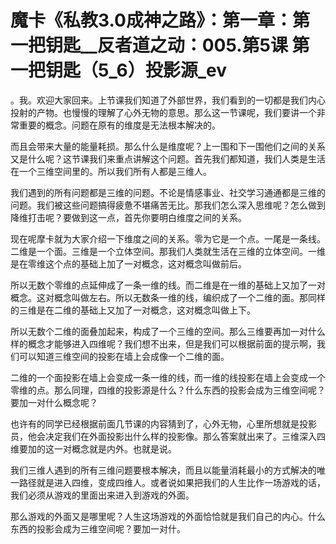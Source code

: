 # 魔卡《私教3.0成神之路》：第一章：第一把钥匙__反者道之动：005.第5课 第一把钥匙（5_6）投影源_ev

。我。欢迎大家回来。上节课我们知道了外部世界，我们看到的一切都是我们内心投射的产物。也慢慢的理解了心外无物的意思。那么这一节课呢，我们要讲一个非常重要的概念。问题在原有的维度是无法根本解决的。

而且会带来大量的能量耗损。那么什么是维度呢？上一围和下一围他们之间的关系又是什么呢？这节课我们来重点讲解这个问题。首先我们都知道，我们人类是生活在一个三维空间里的。所以我们所有人都是三维人。

我们遇到的所有问题都是三维的问题。不论是情感事业、社交学习通通都是三维的问题。我们被这些问题搞得疲惫不堪痛苦无比。那我们怎么深入思维呢？怎么做到降维打击呢？要做到这一点，首先你要明白维度之间的关系。

现在呢摩卡就为大家介绍一下维度之间的关系。零为它是一个点。一尾是一条线。二维是一个面。三维是一个立体空间。那我们人类就生活在三维的立体空间。一维是在零维这个点的基础上加了一对概念，这对概念叫做前后。

所以无数个零维的点延伸成了一条一维的线。而二维是在一维的基础上又加了一对概念。这对概念叫做左右。所以无数条一维的线，编织成了一个二维的面。那同样的三维是在二维的基础上又加了一对概念，这对概念叫做上下。

所以无数个二维的面叠加起来，构成了一个三维的空间。那么三维要再加一对什么样的概念才能够进入四维呢？我们想不出来，但是我们可以根据前面的提示啊，我们可以知道三维空间的投影在墙上会成像一个二维的面。

二维的一个面投影在墙上会变成一条一维的线，而一维的线投影在墙上会变成一个零维的点。那么同理，四维的投影源是什么？什么东西的投影会成为三维空间呢？要加一对什么概念呢？

也许有的同学已经根据前面几节课的内容猜到了，心外无物，心里所想就是投影员，他会决定我们在外面投影出什么样的投影像。那么答案就出来了。三维深入四维要加的这一对概念就是内外。也就是说。

我们三维人遇到的所有三维问题要根本解决，而且以能量消耗最小的方式解决的唯一路径就是进入四维，变成四维人。或者说如果把我们的人生比作一场游戏的话，我们必须从游戏的里面出来进入到游戏的外面。

那么游戏的外面又是哪里呢？人生这场游戏的外面恰恰就是我们自己的内心。什么东西的投影会成为三维空间呢？要加一对什。

